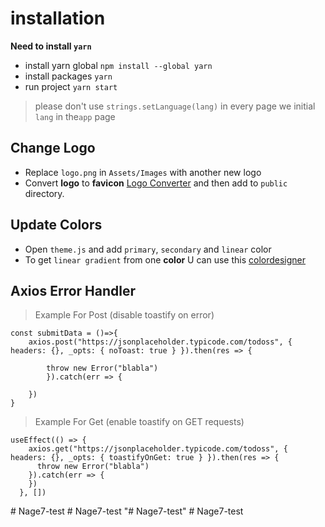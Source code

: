# installation

**Need to install `yarn`**

- install yarn global `npm install --global yarn`
- install packages `yarn`
- run project `yarn start`

> please don't use `strings.setLanguage(lang)` in every page we initial `lang` in the`app` page

## Change Logo

- Replace `logo.png` in `Assets/Images` with another new logo
- Convert **logo** to **favicon** [Logo Converter](https://favicon.io/favicon-converter/) and then add to `public` directory.

## Update Colors

- Open `theme.js` and add `primary`, `secondary` and `linear` color
- To get `linear gradient` from one **color** U can use this [colordesigner](https://colordesigner.io/gradient-generator)

## Axios Error Handler

> Example For Post (disable toastify on error)

```
const submitData = ()=>{
    axios.post("https://jsonplaceholder.typicode.com/todoss", { headers: {}, _opts: { noToast: true } }).then(res => {

        throw new Error("blabla")
        }).catch(err => {

    })
}
```

> Example For Get (enable toastify on GET requests)

```
useEffect(() => {
    axios.get("https://jsonplaceholder.typicode.com/todoss", { headers: {}, _opts: { toastifyOnGet: true } }).then(res => {
      throw new Error("blabla")
    }).catch(err => {
    })
  }, [])
```
#   N a g e 7 - t e s t  
 #   N a g e 7 - t e s t  
 "# Nage7-test" 
#   N a g e 7 - t e s t  
 